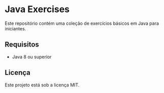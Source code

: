 # Java Exercises

Este repositório contém uma coleção de exercícios básicos em Java para iniciantes.

## Requisitos
- Java 8 ou superior

## Licença
Este projeto está sob a licença MIT.

